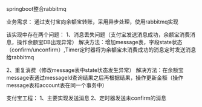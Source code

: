 springboot整合rabbitmq

业务需求：
通过支付宝向余额宝转账，采用异步处理，使用rabbitmq实现

该实现中存在两个问题：
1、消息丢失问题（支付宝发送消息成功，余额宝消费消息，操作余额宝DB出现异常）
解决方法：增加message表，字段state状态（confirm/unconfirm）,Timer定时器将为余额宝未消费成功的消息定时发送消息给rabbitmq

2、重复消费（修改message表中state状态发生异常）
解决方法：在余额宝message表通过messageId查询结果之后再根据结果，操作更新金额（操作message表和account表在同一个事务中）


支付宝工程：
1、主要实现发送消息
2、定时器发送未confirm的消息


